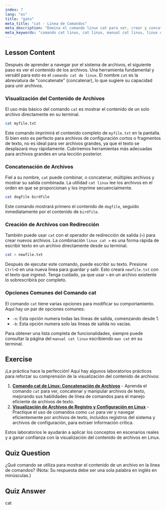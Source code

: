 ```yaml
---
index: 7
lang: "es"
title: "gato"
meta_title: "cat - Línea de Comandos"
meta_description: "Domina el comando linux cat para ver, crear y concatenar archivos. Esta guía cubre el uso básico, opciones comunes y cómo usar cat linux con redirección como linux cat >."
meta_keywords: "comando cat linux, cat linux, manual cat linux, linux cat >, ver contenido de archivos, concatenar archivos, comandos linux, línea de comandos"
---
```


## Lesson Content

Después de aprender a navegar por el sistema de archivos, el siguiente paso es ver el contenido de los archivos. Una herramienta fundamental y versátil para esto es el `comando cat de linux`. El nombre `cat` es la abreviatura de "concatenate" (concatenar), lo que sugiere su capacidad para unir archivos.

### Visualización del Contenido de Archivos

El uso más básico del comando `cat` es mostrar el contenido de un solo archivo directamente en su terminal.

```bash
cat myfile.txt
```

Este comando imprimirá el contenido completo de `myfile.txt` en la pantalla. Si bien esto es perfecto para archivos de configuración cortos o fragmentos de texto, no es ideal para ver archivos grandes, ya que el texto se desplazará muy rápidamente. Cubriremos herramientas más adecuadas para archivos grandes en una lección posterior.

### Concatenación de Archivos

Fiel a su nombre, `cat` puede combinar, o concatenar, múltiples archivos y mostrar su salida combinada. La utilidad `cat linux` lee los archivos en el orden en que se proporcionan y los imprime secuencialmente.

```bash
cat dogfile birdfile
```

Este comando mostrará primero el contenido de `dogfile`, seguido inmediatamente por el contenido de `birdfile`.

### Creación de Archivos con Redirección

También puede usar `cat` con el operador de redirección de salida (`>`) para crear nuevos archivos. La combinación `linux cat >` es una forma rápida de escribir texto en un archivo directamente desde su terminal.

```bash
cat > newfile.txt
```

Después de ejecutar este comando, puede escribir su texto. Presione `Ctrl+D` en una nueva línea para guardar y salir. Esto creará `newfile.txt` con el texto que ingresó. Tenga cuidado, ya que usar `>` en un archivo existente lo sobrescribirá por completo.

### Opciones Comunes del Comando cat

El comando `cat` tiene varias opciones para modificar su comportamiento. Aquí hay un par de opciones comunes:

- `-n`: Esta opción numera todas las líneas de salida, comenzando desde 1.
- `-b`: Esta opción numera solo las líneas de salida no vacías.

Para obtener una lista completa de funcionalidades, siempre puede consultar la página del `manual cat linux` escribiendo `man cat` en su terminal.

## Exercise

¡La práctica hace la perfección! Aquí hay algunos laboratorios prácticos para reforzar su comprensión de la visualización del contenido de archivos:

1.  **[Comando cat de Linux: Concatenación de Archivos](https://labex.io/es/labs/linux-linux-cat-command-file-concatenating-210986)** - Aprenda el comando `cat` para ver, concatenar y manipular archivos de texto, mejorando sus habilidades de línea de comandos para el manejo eficiente de archivos de texto.
2.  **[Visualización de Archivos de Registro y Configuración en Linux](https://labex.io/es/labs/linux-viewing-log-and-configuration-files-in-linux-387914)** - Practique el uso de comandos como `cat` para ver y navegar eficientemente por archivos de texto, incluidos registros del sistema y archivos de configuración, para extraer información crítica.

Estos laboratorios le ayudarán a aplicar los conceptos en escenarios reales y a ganar confianza con la visualización del contenido de archivos en Linux.

## Quiz Question

¿Qué comando se utiliza para mostrar el contenido de un archivo en la línea de comandos? (Nota: Su respuesta debe ser una sola palabra en inglés en minúsculas.)

## Quiz Answer

cat
